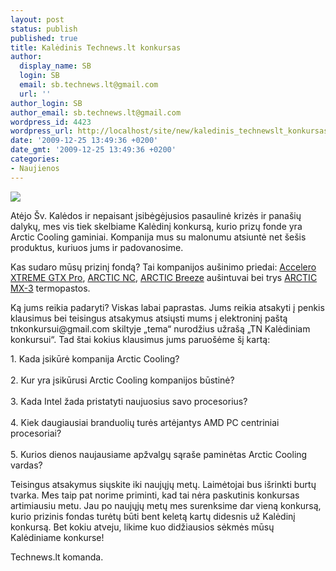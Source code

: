 ```yaml
---
layout: post
status: publish
published: true
title: Kalėdinis Technews.lt konkursas
author:
  display_name: SB
  login: SB
  email: sb.technews.lt@gmail.com
  url: ''
author_login: SB
author_email: sb.technews.lt@gmail.com
wordpress_id: 4423
wordpress_url: http://localhost/site/new/kaledinis_technewslt_konkursas/
date: '2009-12-25 13:49:36 +0200'
date_gmt: '2009-12-25 13:49:36 +0200'
categories:
- Naujienos
---
```

<div class="imgright"><img src="http://www.part.lt/img/632f1629ca06b5fb77f61fc168864f7f825.jpg"  /></div>
<p>Atėjo Šv. Kalėdos ir nepaisant įsibėgėjusios pasaulinė krizės ir panašių dalykų, mes vis tiek skelbiame Kalėdinį konkursą, kurio prizų fonde yra Arctic Cooling gaminiai. Kompanija mus su malonumu atsiuntė net šešis produktus, kuriuos jums ir padovanosime.</p>
<p>Kas sudaro mūsų prizinį fondą? Tai kompanijos aušinimo priedai: <a class="ns" href="http://www.arctic-cooling.com/catalog/product_info.php?cPath=2_0&mID=251">Accelero XTREME GTX Pro</a>,  <a class="ns" href=" http://www.arctic-cooling.com/catalog/product_info.php?cPath=39_0&mID=300">ARCTIC NC</a>, <a class="ns" href=" http://www.arctic-cooling.com/catalog/product_info.php?cPath=39_&mID=123">ARCTIC Breeze</a> aušintuvai bei  trys <a class="ns" href="http://www.arctic-cooling.com/catalog/product_info.php?cPath=39_&mID=274">ARCTIC MX-3</a> termopastos. </p>
<p>Ką jums reikia padaryti? Viskas labai paprastas. Jums reikia atsakyti į penkis klausimus bei teisingus atsakymus atsiųsti mums į elektroninį paštą tnkonkursui@gmail.com skiltyje „tema“ nurodžius užrašą „TN Kalėdiniam konkursui“. Tad štai kokius klausimus jums paruošėme šį kartą:</p>
<p>1. Kada įsikūrė kompanija Arctic Cooling?<br />
<br />2. Kur yra įsikūrusi Arctic Cooling kompanijos būstinė?<br />
<br />3. Kada Intel žada pristatyti naujuosius savo procesorius?<br />
<br />4. Kiek daugiausiai branduolių turės artėjantys AMD PC centriniai procesoriai?<br />
<br />5. Kurios dienos naujausiame apžvalgų sąraše paminėtas Arctic Cooling vardas?</p>
<p>Teisingus atsakymus siųskite iki naujųjų metų. Laimėtojai bus išrinkti burtų tvarka. Mes taip pat norime priminti, kad tai nėra paskutinis konkursas artimiausiu metu. Jau po naujųjų metų mes surenksime dar vieną konkursą, kurio prizinis fondas turėtų būti bent keletą kartų didesnis už Kalėdinį konkursą. Bet kokiu atveju, likime kuo didžiausios sėkmės mūsų Kalėdiniame konkurse!</p>
<p>Technews.lt komanda.<br /></p>
